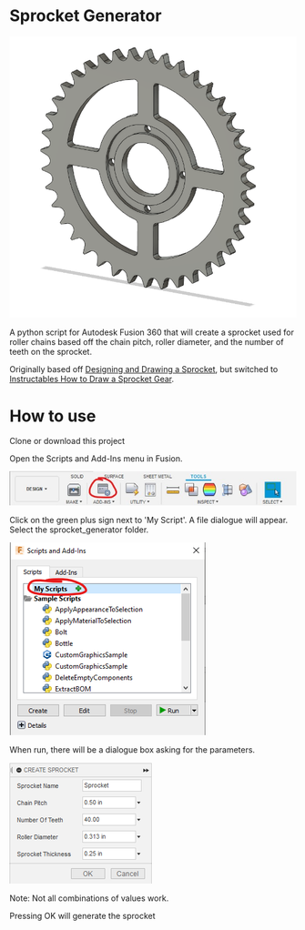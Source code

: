 # Sprocket Generator

![](./doc/thumbnail.png)

A python script for Autodesk Fusion 360 that will create a sprocket used for roller chains based off the chain pitch, roller diameter, and the number of teeth on the sprocket.

Originally based off [Designing and Drawing a Sprocket](http://www.gearseds.com/files/design_draw_sprocket_5.pdf), but switched to [Instructables How to Draw a Sprocket Gear](https://www.instructables.com/id/How-to-Draw-a-Sprocket-Gear/).

# How to use

Clone or download this project

Open the Scripts and Add-Ins menu in Fusion.

![](./doc/script_tool_bar.jpg)

Click on the green plus sign next to 'My Script'. A file dialogue will appear. Select the sprocket_generator folder.

![](./doc/script_dialogue.png)

When run, there will be a dialogue box asking for the parameters.

![](./doc/dialogue.png)

Note: Not all combinations of values work.

Pressing OK will generate the sprocket